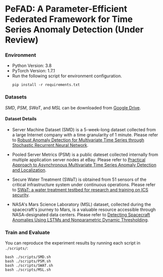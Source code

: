 # PeFAD: A Parameter-Efficient Federated Framework for Time Series Anomaly Detection (Under Review)

### Environment
- Python Version: 3.8
- PyTorch Version: 1.7.1
- Run the following script for environment configuration.
  ```shell
  pip install -r requirements.txt
  ```
### Datasets
_SMD_, _PSM_, _SWaT_, and _MSL_ can be downloaded from [Google Drive](https://drive.google.com/drive/folders/1gisthCoE-RrKJ0j3KPV7xiibhHWT9qRm).

#### Dataset Details
- Server Machine Dataset (SMD) is a 5-week-long dataset collected from a large Internet company with a time granularity of 1 minute. Please refer to 
[Robust Anomaly Detection for Multivariate Time Series through Stochastic Recurrent Neural Network](https://netman.aiops.org/wp-content/uploads/2019/08/OmniAnomaly_camera-ready.pdf).

- Pooled Server Metrics (PSM) is a public dateset collected internally from multiple application server nodes at eBay. Please refer to 
[Practical Approach to Asynchronous Multivariate Time Series Anomaly Detection and Localization](https://dl.acm.org/doi/abs/10.1145/3447548.3467174).

- Secure Water Treatment (SWaT) is obtained from 51 sensors of the critical infrastructure system under continuous operations. Please refer to [SWaT: a water treatment testbed for research and training on ICS security](https://ieeexplore.ieee.org/abstract/document/7469060).

- NASA's Mars Science Laboratory (MSL) dataset, collected during the spacecraft's journey to Mars, is a valuable resource accessible through NASA-designated data centers. Please refer to [Detecting Spacecraft Anomalies Using LSTMs and Nonparametric Dynamic Thresholding](https://arxiv.org/pdf/1802.04431.pdf).


### Train and Evaluate
You can reproduce the experiment results by running each script in ```./scripts/```:
```
bash ./scripts/SMD.sh
bash ./scripts/PSM.sh
bash ./scripts/SWAT.sh
bash ./scripts/MSL.sh
```
